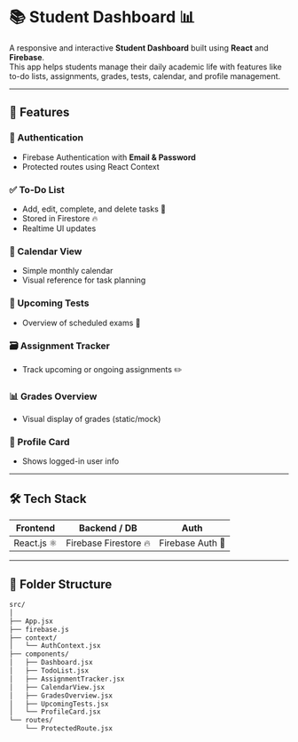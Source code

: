 # 📚 Student Dashboard 📊

A responsive and interactive **Student Dashboard** built using **React** and **Firebase**.  
This app helps students manage their daily academic life with features like to-do lists, assignments, grades, tests, calendar, and profile management.

---

## 🧩 Features

### 🔐 Authentication
- Firebase Authentication with **Email & Password**
- Protected routes using React Context

### ✅ To-Do List
- Add, edit, complete, and delete tasks 📝
- Stored in Firestore 🔥
- Realtime UI updates

### 📆 Calendar View
- Simple monthly calendar
- Visual reference for task planning

### 🧪 Upcoming Tests
- Overview of scheduled exams 🧠

### 🗃️ Assignment Tracker
- Track upcoming or ongoing assignments ✏️

### 📊 Grades Overview
- Visual display of grades (static/mock)

### 👤 Profile Card
- Shows logged-in user info

---

## 🛠️ Tech Stack

| Frontend | Backend / DB | Auth |
|----------|--------------|------|
| React.js ⚛️ | Firebase Firestore 🔥 | Firebase Auth 🔐 |

---

## 📂 Folder Structure

```bash
src/
│
├── App.jsx
├── firebase.js
├── context/
│   └── AuthContext.jsx
├── components/
│   ├── Dashboard.jsx
│   ├── TodoList.jsx
│   ├── AssignmentTracker.jsx
│   ├── CalendarView.jsx
│   ├── GradesOverview.jsx
│   ├── UpcomingTests.jsx
│   └── ProfileCard.jsx
└── routes/
    └── ProtectedRoute.jsx
